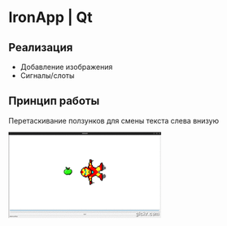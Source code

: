 # IronApp | Qt

## Реализация

- Добавление изображения
- Сигналы/слоты

## Принцип работы 

Перетаскивание ползунков для смены текста слева внизую

![gif](https://github.com/lookatme777/iron-app/blob/main/irap.gif)
